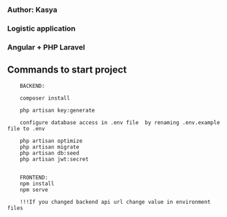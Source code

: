 ### Author: Kasya
### Logistic application 
### Angular + PHP Laravel


## Commands to start project
```
    BACKEND:
    
    composer install
    
    php artisan key:generate
    
    configure database access in .env file  by renaming .env.example file to .env
    
    php artisan optimize
    php artisan migrate
    php artisan db:seed
    php artisan jwt:secret
    
    
    FRONTEND:
    npm install
    npm serve

    !!!If you changed backend api url change value in environment files
```